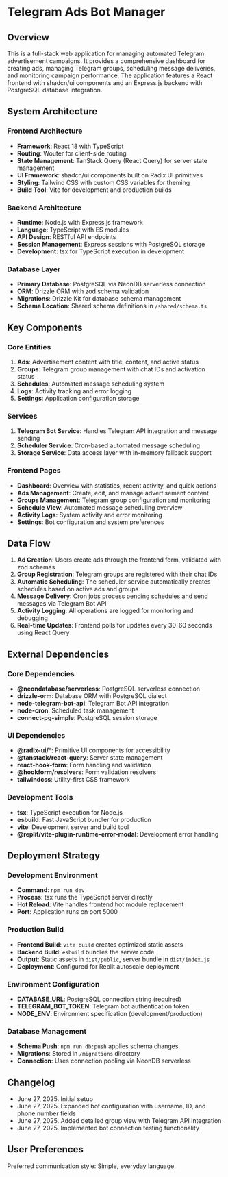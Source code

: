 # Telegram Ads Bot Manager

## Overview

This is a full-stack web application for managing automated Telegram advertisement campaigns. It provides a comprehensive dashboard for creating ads, managing Telegram groups, scheduling message deliveries, and monitoring campaign performance. The application features a React frontend with shadcn/ui components and an Express.js backend with PostgreSQL database integration.

## System Architecture

### Frontend Architecture
- **Framework**: React 18 with TypeScript
- **Routing**: Wouter for client-side routing
- **State Management**: TanStack Query (React Query) for server state management
- **UI Framework**: shadcn/ui components built on Radix UI primitives
- **Styling**: Tailwind CSS with custom CSS variables for theming
- **Build Tool**: Vite for development and production builds

### Backend Architecture
- **Runtime**: Node.js with Express.js framework
- **Language**: TypeScript with ES modules
- **API Design**: RESTful API endpoints
- **Session Management**: Express sessions with PostgreSQL storage
- **Development**: tsx for TypeScript execution in development

### Database Layer
- **Primary Database**: PostgreSQL via NeonDB serverless connection
- **ORM**: Drizzle ORM with zod schema validation
- **Migrations**: Drizzle Kit for database schema management
- **Schema Location**: Shared schema definitions in `/shared/schema.ts`

## Key Components

### Core Entities
1. **Ads**: Advertisement content with title, content, and active status
2. **Groups**: Telegram group management with chat IDs and activation status
3. **Schedules**: Automated message scheduling system
4. **Logs**: Activity tracking and error logging
5. **Settings**: Application configuration storage

### Services
1. **Telegram Bot Service**: Handles Telegram API integration and message sending
2. **Scheduler Service**: Cron-based automated message scheduling
3. **Storage Service**: Data access layer with in-memory fallback support

### Frontend Pages
- **Dashboard**: Overview with statistics, recent activity, and quick actions
- **Ads Management**: Create, edit, and manage advertisement content
- **Groups Management**: Telegram group configuration and monitoring
- **Schedule View**: Automated message scheduling overview
- **Activity Logs**: System activity and error monitoring
- **Settings**: Bot configuration and system preferences

## Data Flow

1. **Ad Creation**: Users create ads through the frontend form, validated with zod schemas
2. **Group Registration**: Telegram groups are registered with their chat IDs
3. **Automatic Scheduling**: The scheduler service automatically creates schedules based on active ads and groups
4. **Message Delivery**: Cron jobs process pending schedules and send messages via Telegram Bot API
5. **Activity Logging**: All operations are logged for monitoring and debugging
6. **Real-time Updates**: Frontend polls for updates every 30-60 seconds using React Query

## External Dependencies

### Core Dependencies
- **@neondatabase/serverless**: PostgreSQL serverless connection
- **drizzle-orm**: Database ORM with PostgreSQL dialect
- **node-telegram-bot-api**: Telegram Bot API integration
- **node-cron**: Scheduled task management
- **connect-pg-simple**: PostgreSQL session storage

### UI Dependencies
- **@radix-ui/***: Primitive UI components for accessibility
- **@tanstack/react-query**: Server state management
- **react-hook-form**: Form handling and validation
- **@hookform/resolvers**: Form validation resolvers
- **tailwindcss**: Utility-first CSS framework

### Development Tools
- **tsx**: TypeScript execution for Node.js
- **esbuild**: Fast JavaScript bundler for production
- **vite**: Development server and build tool
- **@replit/vite-plugin-runtime-error-modal**: Development error handling

## Deployment Strategy

### Development Environment
- **Command**: `npm run dev`
- **Process**: tsx runs the TypeScript server directly
- **Hot Reload**: Vite handles frontend hot module replacement
- **Port**: Application runs on port 5000

### Production Build
- **Frontend Build**: `vite build` creates optimized static assets
- **Backend Build**: `esbuild` bundles the server code
- **Output**: Static assets in `dist/public`, server bundle in `dist/index.js`
- **Deployment**: Configured for Replit autoscale deployment

### Environment Configuration
- **DATABASE_URL**: PostgreSQL connection string (required)
- **TELEGRAM_BOT_TOKEN**: Telegram bot authentication token
- **NODE_ENV**: Environment specification (development/production)

### Database Management
- **Schema Push**: `npm run db:push` applies schema changes
- **Migrations**: Stored in `/migrations` directory
- **Connection**: Uses connection pooling via NeonDB serverless

## Changelog
- June 27, 2025. Initial setup
- June 27, 2025. Expanded bot configuration with username, ID, and phone number fields
- June 27, 2025. Added detailed group view with Telegram API integration
- June 27, 2025. Implemented bot connection testing functionality

## User Preferences

Preferred communication style: Simple, everyday language.